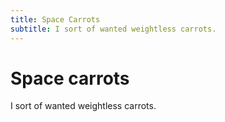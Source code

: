 ```yaml
---
title: Space Carrots
subtitle: I sort of wanted weightless carrots.
---
```


# Space carrots

I sort of wanted weightless carrots.
